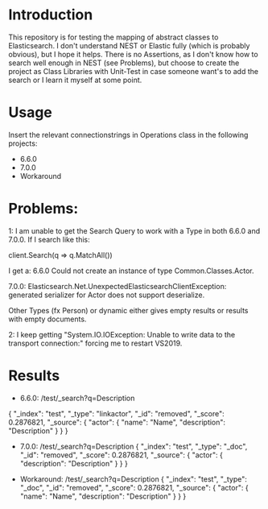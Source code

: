 # Introduction
This repository is for testing the mapping of abstract classes to Elasticsearch. I don't understand NEST or Elastic fully (which is probably obvious), but I hope it helps. There is no Assertions, as I don't know how to search well enough in NEST (see Problems), but choose to create the project 
as Class Libraries with Unit-Test in case someone want's to add the search or I learn it myself at some point.

# Usage
Insert the relevant connectionstrings in Operations class in the following projects:
- 6.6.0
- 7.0.0
- Workaround

# Problems:
1: I am unable to get the Search Query to work with a Type in both 6.6.0 and 7.0.0. If I search like this:

client.Search<LinkActor>(q => q.MatchAll())

I get a:
6.6.0
Could not create an instance of type Common.Classes.Actor.

7.0.0:
Elasticsearch.Net.UnexpectedElasticsearchClientException: generated serializer for Actor does not support deserialize.

Other Types (fx Person) or dynamic either gives empty results or results with empty documents.

2: I keep getting "System.IO.IOException: Unable to write data to the transport connection:" forcing me to restart VS2019.

# Results 
- 6.6.0: 
/test/_search?q=Description

{
    "_index": "test",
    "_type": "linkactor",
    "_id": "removed",
    "_score": 0.2876821,
    "_source": {
        "actor": {
            "name": "Name",
            "description": "Description"
        }
    }
}

- 7.0.0:
/test/_search?q=Description
{
    "_index": "test",
    "_type": "_doc",
    "_id": "removed",
    "_score": 0.2876821,
    "_source": {
        "actor": {
            "description": "Description"
        }
    }
}

- Workaround:
/test/_search?q=Description
{
    "_index": "test",
    "_type": "_doc",
    "_id": "removed",
    "_score": 0.2876821,
    "_source": {
        "actor": {
            "name": "Name",
            "description": "Description"
        }
    }
}
